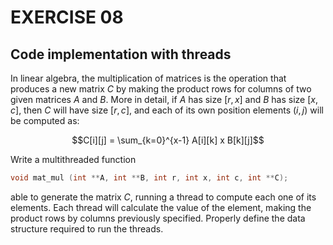 # EXERCISE 08
## Code implementation with threads

In linear algebra, the multiplication of matrices is the operation that
produces a new matrix $C$ by making the product rows for columns of two
given matrices $A$ and $B$.
More in detail, if $A$ has size $[r, x]$ and $B$ has size $[x, c]$, then $C$ will
have size $[r, c]$, and each of its own position elements $(i, j)$ will be
computed as:

$$C[i][j] = \sum_{k=0}^{x-1} A[i][k] x B[k][j]$$

Write a multithreaded function

```C
void mat_mul (int **A, int **B, int r, int x, int c, int **C);
```

able to generate the matrix $C$, running a thread to compute
each one of its elements.
Each thread will calculate the value of the element, making the product
rows by columns previously specified.
Properly define the data structure required to run the threads.
